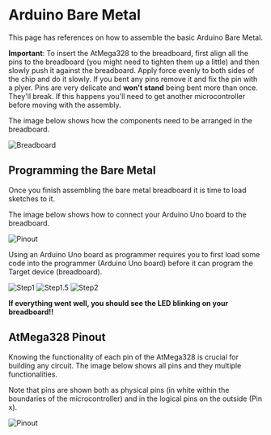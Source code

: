 # Arduino Bare Metal

This page has references on how to assemble the basic Arduino Bare Metal. 

**Important**: To insert the AtMega328 to the breadboard, first align all the pins to the breadboard (you might need to tighten them up a little) and then slowly push it against the breadboard. Apply force evenly to both sides of the chip and do it slowly. If you bent any pins remove it and fix the pin with a plyer. Pins are very delicate and **won't stand** being bent more than once. They'll break. If this happens you'll need to get another microcontroller before moving with the assembly.
 
The image below shows how the components need to be arranged in the breadboard.

![Breadboard](../Images/breadboard-large.png)

## Programming the Bare Metal

Once you finish assembling the bare metal breadboard it is time to load sketches to it.

The image below shows how to connect your Arduino Uno board to the breadboard.

![Pinout](../Images/programming-basic.png)

Using an Arduino Uno board as programmer requires you to first load some code into the programmer (Arduino Uno board) before it can program the Target device (breadboard). 

![Step1](../Images/step1.png)
![Step1.5](../Images/step1-5.png)
![Step2](../Images/step2.png)

**If everything went well, you should see the LED blinking on your breadboard!!**

## AtMega328 Pinout

Knowing the functionality of each pin of the AtMega328 is crucial for building any circuit. The image below shows all pins and they multiple functionalities. 

Note that pins are shown both as physical pins (in white within the boundaries of the microcontroller) and in the logical pins on the outside (Pin x). 

![Pinout](../Images/pinout.png)

